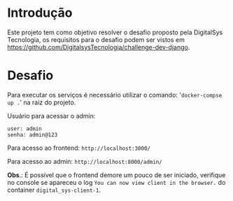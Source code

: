 # Introdução

Este projeto tem como objetivo resolver o desafio proposto pela DigitalSys Tecnologia, os requisitos para o desafio podem ser vistos em <https://github.com/DigitalsysTecnologia/challenge-dev-django>.

# Desafio

Para executar os serviços é necessário utilizar o comando: '`docker-compse up .`' na raiz do projeto.

Usuário para acessar o admin:

    user: admin
    senha: admin@123

Para acesso ao frontend: `http://localhost:3000/`

Para acesso ao admin: `http://localhost:8000/admin/`

**Obs**.: É possível que o frontend demore um pouco de ser iniciado, verifique no console se apareceu o log `You can now view client in the browser.` do container `digital_sys-client-1`.

